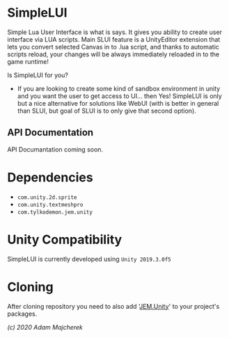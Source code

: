 # SimpleLUI

Simple Lua User Interface is what is says. It gives you ability to create user interface via LUA scripts. Main SLUI feature is a UnityEditor extension that lets you convert selected Canvas in to .lua script, and thanks to automatic scripts reload, your changes will be always immediately reloaded in to the game runtime! 

Is SimpleLUI for you?
 - If you are looking to create some kind of sandbox environment in unity and you want the user to get access to UI... then Yes! SimpleLUI is only but a nice alternative for solutions like WebUI (with is better in general than SLUI, but goal of SLUI is to only give that second option).

## API Documentation

API Documantation coming soon.

# Dependencies

- `com.unity.2d.sprite`
- `com.unity.textmeshpro`
- `com.tylkodemon.jem.unity`

# Unity Compatibility

SimpleLUI is currently developed using `Unity 2019.3.0f5`

# Cloning

After cloning repository you need to also add '[JEM.Unity](https://github.com/TylkoDemon/JEM.Unity)' to your project's packages.

*(c) 2020 Adam Majcherek*
